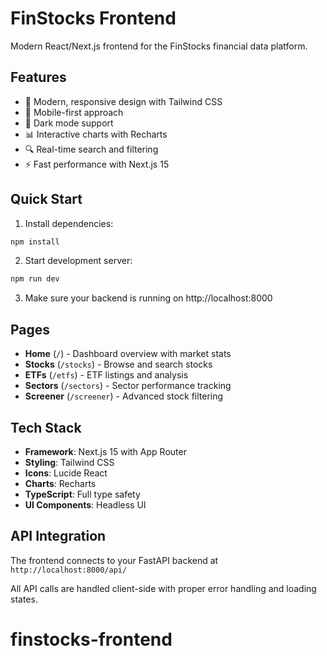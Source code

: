 # FinStocks Frontend

Modern React/Next.js frontend for the FinStocks financial data platform.

## Features

- 🎨 Modern, responsive design with Tailwind CSS
- 📱 Mobile-first approach
- 🌙 Dark mode support
- 📊 Interactive charts with Recharts
- 🔍 Real-time search and filtering
- ⚡ Fast performance with Next.js 15

## Quick Start

1. Install dependencies:
```bash
npm install
```

2. Start development server:
```bash
npm run dev
```

3. Make sure your backend is running on http://localhost:8000

## Pages

- **Home** (`/`) - Dashboard overview with market stats
- **Stocks** (`/stocks`) - Browse and search stocks
- **ETFs** (`/etfs`) - ETF listings and analysis
- **Sectors** (`/sectors`) - Sector performance tracking
- **Screener** (`/screener`) - Advanced stock filtering

## Tech Stack

- **Framework**: Next.js 15 with App Router
- **Styling**: Tailwind CSS
- **Icons**: Lucide React
- **Charts**: Recharts
- **TypeScript**: Full type safety
- **UI Components**: Headless UI

## API Integration

The frontend connects to your FastAPI backend at `http://localhost:8000/api/`

All API calls are handled client-side with proper error handling and loading states.
# finstocks-frontend
